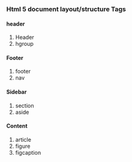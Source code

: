 ### Html 5 document layout\/structure Tags

#### header

1. Header
2. hgroup

#### Footer

1. footer
2. nav

#### Sidebar

1. section
2. aside

#### Content

1. article
2. figure
3. figcaption

